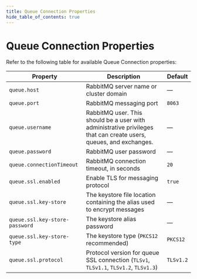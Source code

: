 ```yaml
---
title: Queue Connection Properties
hide_table_of_contents: true
---
```


# Queue Connection Properties

Refer to the following table for available Queue Connection properties:

| Property| Description| Default |
| --- | --- | --- |
| `queue.host` | RabbitMQ server name or cluster domain | — |
| `queue.port`| RabbitMQ messaging port | `8063`|
| `queue.username` | RabbitMQ user. This should be a user with administrative privileges that can create users, queues, and exchanges. | — |
| `queue.password` | RabbitMQ user password | — |
| `queue.connectionTimeout` | RabbitMQ connection timeout, in seconds | `20` |
| `queue.ssl.enabled`| Enable TLS for messaging protocol | `true` |
| `queue.ssl.key-store` | The keystore file location containing the alias used to encrypt messages | — |
| `queue.ssl.key-store- password`| The keystore alias password | — |
| `queue.ssl.key-store-type` | The keystore type (`PKCS12` recommended) | `PKCS12` |
| `queue.ssl.protocol` | Protocol version for queue SSL connection (`TLSv1`, `TLSv1.1`, `TLSv1.2`, `TLSv1.3`) | `TLSv1.2` |
